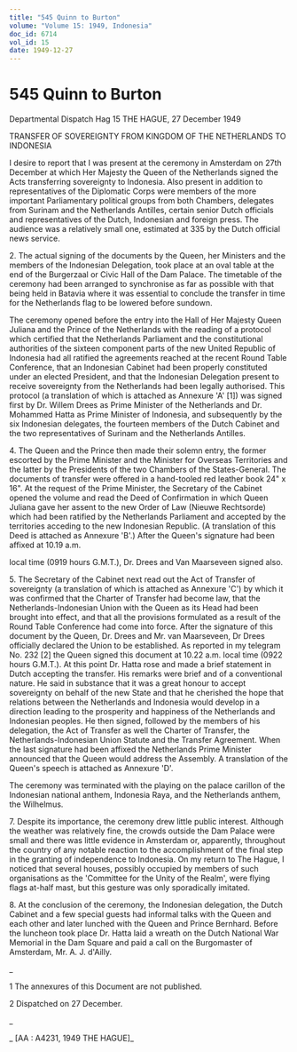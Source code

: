 ```yaml
---
title: "545 Quinn to Burton"
volume: "Volume 15: 1949, Indonesia"
doc_id: 6714
vol_id: 15
date: 1949-12-27
---
```


# 545 Quinn to Burton

Departmental Dispatch Hag 15 THE HAGUE, 27 December 1949

TRANSFER OF SOVEREIGNTY FROM KINGDOM OF THE NETHERLANDS TO INDONESIA

I desire to report that I was present at the ceremony in Amsterdam on 27th December at which Her Majesty the Queen of the Netherlands signed the Acts transferring sovereignty to Indonesia. Also present in addition to representatives of the Diplomatic Corps were members of the more important Parliamentary political groups from both Chambers, delegates from Surinam and the Netherlands Antilles, certain senior Dutch officials and representatives of the Dutch, Indonesian and foreign press. The audience was a relatively small one, estimated at 335 by the Dutch official news service.

2\. The actual signing of the documents by the Queen, her Ministers and the members of the Indonesian Delegation, took place at an oval table at the end of the Burgerzaal or Civic Hall of the Dam Palace. The timetable of the ceremony had been arranged to synchronise as far as possible with that being held in Batavia where it was essential to conclude the transfer in time for the Netherlands flag to be lowered before sundown.

The ceremony opened before the entry into the Hall of Her Majesty Queen Juliana and the Prince of the Netherlands with the reading of a protocol which certified that the Netherlands Parliament and the constitutional authorities of the sixteen component parts of the new United Republic of Indonesia had all ratified the agreements reached at the recent Round Table Conference, that an Indonesian Cabinet had been properly constituted under an elected President, and that the Indonesian Delegation present to receive sovereignty from the Netherlands had been legally authorised. This protocol (a translation of which is attached as Annexure 'A' [1]) was signed first by Dr. Willem Drees as Prime Minister of the Netherlands and Dr. Mohammed Hatta as Prime Minister of Indonesia, and subsequently by the six Indonesian delegates, the fourteen members of the Dutch Cabinet and the two representatives of Surinam and the Netherlands Antilles.

4\. The Queen and the Prince then made their solemn entry, the former escorted by the Prime Minister and the Minister for Overseas Territories and the latter by the Presidents of the two Chambers of the States-General. The documents of transfer were offered in a hand-tooled red leather book 24" x 16". At the request of the Prime Minister, the Secretary of the Cabinet opened the volume and read the Deed of Confirmation in which Queen Juliana gave her assent to the new Order of Law (Nieuwe Rechtsorde) which had been ratified by the Netherlands Parliament and accepted by the territories acceding to the new Indonesian Republic. (A translation of this Deed is attached as Annexure 'B'.) After the Queen's signature had been affixed at 10.19 a.m.

local time (0919 hours G.M.T.), Dr. Drees and Van Maarseveen signed also.

5\. The Secretary of the Cabinet next read out the Act of Transfer of sovereignty (a translation of which is attached as Annexure 'C') by which it was confirmed that the Charter of Transfer had become law, that the Netherlands-Indonesian Union with the Queen as its Head had been brought into effect, and that all the provisions formulated as a result of the Round Table Conference had come into force. After the signature of this document by the Queen, Dr. Drees and Mr. van Maarseveen, Dr Drees officially declared the Union to be established. As reported in my telegram No. 232 [2] the Queen signed this document at 10.22 a.m. local time (0922 hours G.M.T.). At this point Dr. Hatta rose and made a brief statement in Dutch accepting the transfer. His remarks were brief and of a conventional nature. He said in substance that it was a great honour to accept sovereignty on behalf of the new State and that he cherished the hope that relations between the Netherlands and Indonesia would develop in a direction leading to the prosperity and happiness of the Netherlands and Indonesian peoples. He then signed, followed by the members of his delegation, the Act of Transfer as well the Charter of Transfer, the Netherlands-Indonesian Union Statute and the Transfer Agreement. When the last signature had been affixed the Netherlands Prime Minister announced that the Queen would address the Assembly. A translation of the Queen's speech is attached as Annexure 'D'.

The ceremony was terminated with the playing on the palace carillon of the Indonesian national anthem, Indonesia Raya, and the Netherlands anthem, the Wilhelmus.

7\. Despite its importance, the ceremony drew little public interest. Although the weather was relatively fine, the crowds outside the Dam Palace were small and there was little evidence in Amsterdam or, apparently, throughout the country of any notable reaction to the accomplishment of the final step in the granting of independence to Indonesia. On my return to The Hague, I noticed that several houses, possibly occupied by members of such organisations as the 'Committee for the Unity of the Realm', were flying flags at-half mast, but this gesture was only sporadically imitated.

8\. At the conclusion of the ceremony, the Indonesian delegation, the Dutch Cabinet and a few special guests had informal talks with the Queen and each other and later lunched with the Queen and Prince Bernhard. Before the luncheon took place Dr. Hatta laid a wreath on the Dutch National War Memorial in the Dam Square and paid a call on the Burgomaster of Amsterdam, Mr. A. J. d'Ailly.

_

1 The annexures of this Document are not published.

2 Dispatched on 27 December.

_

_ [AA : A4231, 1949 THE HAGUE]_
